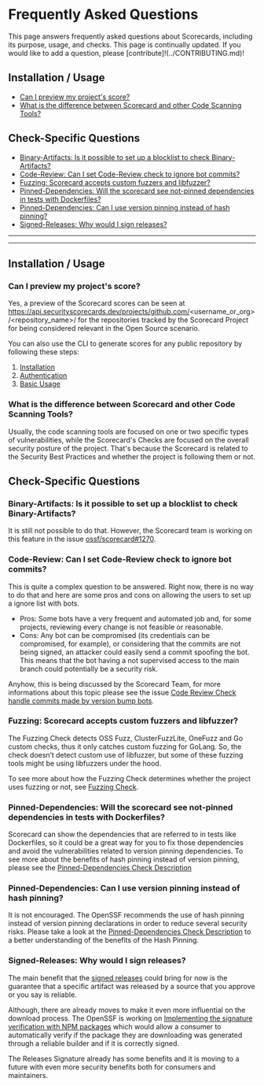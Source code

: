 # Frequently Asked Questions

This page answers frequently asked questions about Scorecards, including its purpose, usage, and checks. This page is continually updated. If you would like to add a question, please [contribute]!(../CONTRIBUTING.md)!

## Installation / Usage
  - [Can I preview my project's score?](#can-i-preview-my-projects-score)
  - [What is the difference between Scorecard and other Code Scanning Tools?](#what-is-the-difference-between-scorecard-and-other-code-scanning-tools)

## Check-Specific Questions
  - [Binary-Artifacts: Is it possible to set up a blocklist to check Binary-Artifacts?](#binary-artifacts-is-it-possible-to-set-up-a-blocklist-to-check-binary-artifacts)
  - [Code-Review: Can I set Code-Review check to ignore bot commits?](#code-review-can-i-set-code-review-check-to-ignore-bot-commits)
  - [Fuzzing: Scorecard accepts custom fuzzers and libfuzzer?](#fuzzing-scorecard-accepts-custom-fuzzers-and-libfuzzer)
  - [Pinned-Dependencies: Will the scorecard see not-pinned dependencies in tests with Dockerfiles?](#pinned-dependencies-will-the-scorecard-see-not-pinned-dependencies-in-tests-with-dockerfiles)
  - [Pinned-Dependencies: Can I use version pinning instead of hash pinning?](#pinned-dependencies-can-i-use-version-pinning-instead-of-hash-pinning)
  - [Signed-Releases: Why would I sign releases?](#signed-releases-why-would-i-sign-releases)

________________________________________________________________________________
________________________________________________________________________________

## Installation / Usage

### Can I preview my project's score?

Yes, a preview of the Scorecard scores can be seen at https://api.securityscorecards.dev/projects/github.com/<username_or_org>/<repository_name>/ for the repositories tracked by the Scorecard Project for being considered relevant in the Open Source scenario.

You can also use the CLI to generate scores for any public repository by following these steps:

1. [Installation](https://github.com/joycebrum/scorecard#installation)
1. [Authentication](https://github.com/joycebrum/scorecard#authentication)
1. [Basic Usage](https://github.com/joycebrum/scorecard#basic-usage)

### What is the difference between Scorecard and other Code Scanning Tools?

Usually, the code scanning tools are focused on one or two specific types of vulnerabilities, while the Scorecard's Checks are focused on the overall security posture of the project. That's because the Scorecard is related to the Security Best Practices and whether the project is following them or not.

## Check-Specific Questions

### Binary-Artifacts: Is it possible to set up a blocklist to check Binary-Artifacts?

It is still not possible to do that. However, the Scorecard team is working on this feature in the issue [ossf/scorecard#1270](https://github.com/ossf/scorecard/issues/1270).


### Code-Review: Can I set Code-Review check to ignore bot commits?

This is quite a complex question to be answered. Right now, there is no way to do that and here are some pros and cons on allowing the users to set up a ignore list with bots.

- Pros: Some bots have a very frequent and automated job and, for some projects, reviewing every change is not feasible or reasonable.
- Cons: Any bot can be compromised (its credentials can be compromised, for example), or considering that the commits are not being signed, an attacker could easily send a commit spoofing the bot. This means that the bot having a not supervised access to the main branch could potentially be a security risk.

Anyhow, this is being discussed by the Scorecard Team, for more informations about this topic please see the issue [Code Review Check handle commits made by version bump bots](https://github.com/ossf/scorecard/issues/2302).

### Fuzzing: Scorecard accepts custom fuzzers and libfuzzer?

The Fuzzing Check detects OSS Fuzz, ClusterFuzzLite, OneFuzz and Go custom checks, thus it only catches custom fuzzing for GoLang. So, the check doesn’t detect custom use of libfuzzer, but some of these fuzzing tools might be using libfuzzers under the hood.

To see more about how the Fuzzing Check determines whether the project uses fuzzing or not, see [Fuzzing Check](https://github.com/ossf/scorecard/blob/main/docs/checks.md#fuzzing). 

### Pinned-Dependencies: Will the scorecard see not-pinned dependencies in tests with Dockerfiles?

Scorecard can show the dependencies that are referred to in tests like Dockerfiles, so it could be a great way for you to fix those dependencies and avoid the vulnerabilities related to version pinning dependencies. To see more about the benefits of hash pinning instead of version pinning, please see the [Pinned-Dependencies Check Description](/checks.md#pinned-dependencies)

### Pinned-Dependencies: Can I use version pinning instead of hash pinning?
It is not encouraged. The OpenSSF recommends the use of hash pinning instead of version pinning declarations in order to reduce several security risks. Please take a look at the [Pinned-Dependencies Check Description](/checks.md#pinned-dependencies) to a better understanding of the benefits of the Hash Pinning.


### Signed-Releases: Why would I sign releases?

The main benefit that the [signed releases](/checks.md#signed-releases) could bring for now is the guarantee that a specific artifact was released by a source that you approve or you say is reliable.

Although, there are already moves to make it even more influential on the download process. The OpenSSF is working on [Implementing the signature verification with NPM packages](https://github.blog/2022-08-08-new-request-for-comments-on-improving-npm-security-with-sigstore-is-now-open/) which would allow a consumer to automatically verify if the package they are downloading was generated through a reliable builder and if it is correctly signed.

The Releases Signature already has some benefits and it is moving to a future with even more security benefits both for consumers and maintainers.
